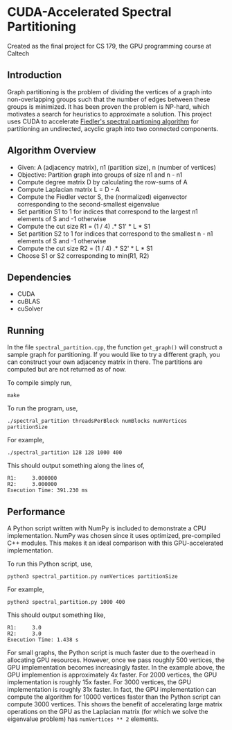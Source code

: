 # CUDA-Accelerated Spectral Partitioning

Created as the final project for CS 179, the GPU programming course at Caltech

## Introduction

Graph partitioning is the problem of dividing the vertices of a graph into non-overlapping groups such that the number of edges between these groups is minimized. It has been proven the problem is NP-hard, which motivates a search for heuristics to approximate a solution. This project uses CUDA to accelerate [Fiedler's spectral partioning algorithm](https://en.wikipedia.org/wiki/Algebraic_connectivity#Partitioning_a_graph_using_the_Fiedler_vector) for partitioning an undirected, acyclic graph into two connected components.

## Algorithm Overview

- Given: A (adjacency matrix), n1 (partition size), n (number of vertices)
- Objective: Partition graph into groups of size n1 and n - n1
- Compute degree matrix D by calculating the row-sums of A
- Compute Laplacian matrix L = D - A
- Compute the Fiedler vector S, the (normalized) eigenvector corresponding to the second-smallest eigenvalue
- Set partition S1 to 1 for indices that correspond to the largest n1 elements of S and -1 otherwise
- Compute the cut size R1 = (1 / 4) .* S1' * L * S1
- Set partition S2 to 1 for indices that correspond to the smallest n - n1 elements of S and -1 otherwise
- Compute the cut size R2 = (1 / 4) .* S2' * L * S1
- Choose S1 or S2 corresponding to min(R1, R2)

## Dependencies
- CUDA
- cuBLAS
- cuSolver

## Running
In the file `spectral_partition.cpp`, the function `get_graph()` will construct a sample graph for partitioning. If you would like to try a different graph, you can construct your own adjacency matrix in there. The partitions are computed but are not returned as of now.

To compile simply run,

```
make
```

To run the program, use,

```
./spectral_partition threadsPerBlock numBlocks numVertices partitionSize
```

For example,

```
./spectral_partition 128 128 1000 400
```

This should output something along the lines of,

```
R1:     3.000000
R2:     3.000000
Execution Time: 391.230 ms
```

## Performance
A Python script written with NumPy is included to demonstrate a CPU implementation. NumPy was chosen since it uses optimized, pre-compiled C++ modules. This makes it an ideal comparison with this GPU-accelerated implementation. 

To run this Python script, use,

```
python3 spectral_partition.py numVertices partitionSize
```

For example,

```
python3 spectral_partition.py 1000 400
```

This should output something like,

```
R1:     3.0
R2:     3.0
Execution Time: 1.438 s
```

For small graphs, the Python script is much faster due to the overhead in allocating GPU resources. However, once we pass roughly 500 vertices, the GPU implementation becomes increasingly faster. In the example above, the GPU implemention is approximately 4x faster. For 2000 vertices, the GPU implementation is roughly 15x faster. For 3000 vertices, the GPU implementation is roughly 31x faster. In fact, the GPU implementation can compute the algorithm for 10000 vertices faster than the Python script can compute 3000 vertices. This shows the benefit of accelerating large matrix operations on the GPU as the Laplacian matrix (for which we solve the eigenvalue problem) has `numVertices ** 2` elements.